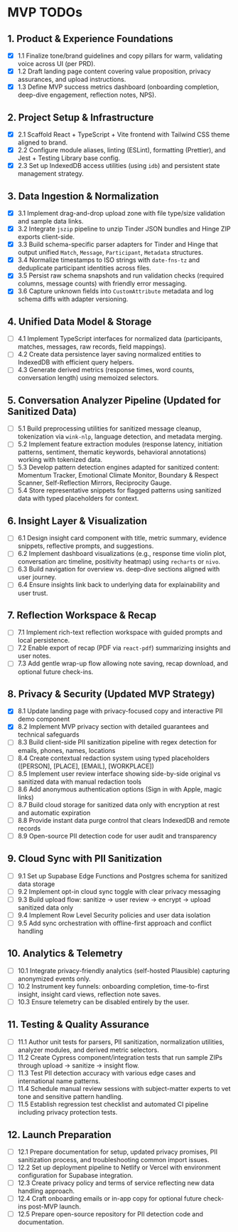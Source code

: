 # MVP TODOs

## 1. Product & Experience Foundations
- [x] 1.1 Finalize tone/brand guidelines and copy pillars for warm, validating voice across UI (per PRD).
- [x] 1.2 Draft landing page content covering value proposition, privacy assurances, and upload instructions.
- [x] 1.3 Define MVP success metrics dashboard (onboarding completion, deep-dive engagement, reflection notes, NPS).

## 2. Project Setup & Infrastructure
- [x] 2.1 Scaffold React + TypeScript + Vite frontend with Tailwind CSS theme aligned to brand.
- [x] 2.2 Configure module aliases, linting (ESLint), formatting (Prettier), and Jest + Testing Library base config.
- [x] 2.3 Set up IndexedDB access utilities (using `idb`) and persistent state management strategy.

## 3. Data Ingestion & Normalization
- [x] 3.1 Implement drag-and-drop upload zone with file type/size validation and sample data links.
- [x] 3.2 Integrate `jszip` pipeline to unzip Tinder JSON bundles and Hinge ZIP exports client-side.
- [x] 3.3 Build schema-specific parser adapters for Tinder and Hinge that output unified `Match`, `Message`, `Participant`, `Metadata` structures.
- [x] 3.4 Normalize timestamps to ISO strings with `date-fns-tz` and deduplicate participant identities across files.
- [x] 3.5 Persist raw schema snapshots and run validation checks (required columns, message counts) with friendly error messaging.
- [x] 3.6 Capture unknown fields into `CustomAttribute` metadata and log schema diffs with adapter versioning.

## 4. Unified Data Model & Storage
- [ ] 4.1 Implement TypeScript interfaces for normalized data (participants, matches, messages, raw records, field mappings).
- [ ] 4.2 Create data persistence layer saving normalized entities to IndexedDB with efficient query helpers.
- [ ] 4.3 Generate derived metrics (response times, word counts, conversation length) using memoized selectors.

## 5. Conversation Analyzer Pipeline (Updated for Sanitized Data)
- [ ] 5.1 Build preprocessing utilities for sanitized message cleanup, tokenization via `wink-nlp`, language detection, and metadata merging.
- [ ] 5.2 Implement feature extraction modules (response latency, initiation patterns, sentiment, thematic keywords, behavioral annotations) working with tokenized data.
- [ ] 5.3 Develop pattern detection engines adapted for sanitized content: Momentum Tracker, Emotional Climate Monitor, Boundary & Respect Scanner, Self-Reflection Mirrors, Reciprocity Gauge.
- [ ] 5.4 Store representative snippets for flagged patterns using sanitized data with typed placeholders for context.

## 6. Insight Layer & Visualization
- [ ] 6.1 Design insight card component with title, metric summary, evidence snippets, reflective prompts, and suggestions.
- [ ] 6.2 Implement dashboard visualizations (e.g., response time violin plot, conversation arc timeline, positivity heatmap) using `recharts` or `nivo`.
- [ ] 6.3 Build navigation for overview vs. deep-dive sections aligned with user journey.
- [ ] 6.4 Ensure insights link back to underlying data for explainability and user trust.

## 7. Reflection Workspace & Recap
- [ ] 7.1 Implement rich-text reflection workspace with guided prompts and local persistence.
- [ ] 7.2 Enable export of recap (PDF via `react-pdf`) summarizing insights and user notes.
- [ ] 7.3 Add gentle wrap-up flow allowing note saving, recap download, and optional future check-ins.

## 8. Privacy & Security (Updated MVP Strategy)
- [x] 8.1 Update landing page with privacy-focused copy and interactive PII demo component
- [x] 8.2 Implement MVP privacy section with detailed guarantees and technical safeguards
- [ ] 8.3 Build client-side PII sanitization pipeline with regex detection for emails, phones, names, locations
- [ ] 8.4 Create contextual redaction system using typed placeholders ([PERSON], [PLACE], [EMAIL], [WORKPLACE])
- [ ] 8.5 Implement user review interface showing side-by-side original vs sanitized data with manual redaction tools
- [ ] 8.6 Add anonymous authentication options (Sign in with Apple, magic links)
- [ ] 8.7 Build cloud storage for sanitized data only with encryption at rest and automatic expiration
- [ ] 8.8 Provide instant data purge control that clears IndexedDB and remote records
- [ ] 8.9 Open-source PII detection code for user audit and transparency

## 9. Cloud Sync with PII Sanitization
- [ ] 9.1 Set up Supabase Edge Functions and Postgres schema for sanitized data storage
- [ ] 9.2 Implement opt-in cloud sync toggle with clear privacy messaging
- [ ] 9.3 Build upload flow: sanitize → user review → encrypt → upload sanitized data only
- [ ] 9.4 Implement Row Level Security policies and user data isolation
- [ ] 9.5 Add sync orchestration with offline-first approach and conflict handling

## 10. Analytics & Telemetry
- [ ] 10.1 Integrate privacy-friendly analytics (self-hosted Plausible) capturing anonymized events only.
- [ ] 10.2 Instrument key funnels: onboarding completion, time-to-first insight, insight card views, reflection note saves.
- [ ] 10.3 Ensure telemetry can be disabled entirely by the user.

## 11. Testing & Quality Assurance
- [ ] 11.1 Author unit tests for parsers, PII sanitization, normalization utilities, analyzer modules, and derived metric selectors.
- [ ] 11.2 Create Cypress component/integration tests that run sample ZIPs through upload → sanitize → insight flow.
- [ ] 11.3 Test PII detection accuracy with various edge cases and international name patterns.
- [ ] 11.4 Schedule manual review sessions with subject-matter experts to vet tone and sensitive pattern handling.
- [ ] 11.5 Establish regression test checklist and automated CI pipeline including privacy protection tests.

## 12. Launch Preparation
- [ ] 12.1 Prepare documentation for setup, updated privacy promises, PII sanitization process, and troubleshooting common import issues.
- [ ] 12.2 Set up deployment pipeline to Netlify or Vercel with environment configuration for Supabase integration.
- [ ] 12.3 Create privacy policy and terms of service reflecting new data handling approach.
- [ ] 12.4 Craft onboarding emails or in-app copy for optional future check-ins post-MVP launch.
- [ ] 12.5 Prepare open-source repository for PII detection code and documentation.
